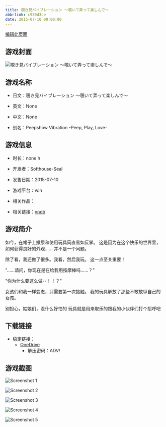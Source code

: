 ```yaml
---
title: 覗き見バイブレーション ～覗いて弄って楽しんで～
abbrlink: c930d3ce
date: 2015-07-10 00:00:00
---
```

[编辑此页面](https://github.com/ACG-3/ADV3-source/blob/main/source/_posts/games/%E8%A6%97%E3%81%8D%E8%A6%8B%E3%83%90%E3%82%A4%E3%83%96%E3%83%AC%E3%83%BC%E3%82%B7%E3%83%A7%E3%83%B3%20%EF%BD%9E%E8%A6%97%E3%81%84%E3%81%A6%E5%BC%84%E3%81%A3%E3%81%A6%E6%A5%BD%E3%81%97%E3%82%93%E3%81%A7%EF%BD%9E.md)

## 游戏封面

![覗き見バイブレーション ～覗いて弄って楽しんで～](https://pan.timero.xyz/onedrive/img_lib_001/%E8%A6%97%E3%81%8D%E8%A6%8B%E3%83%90%E3%82%A4%E3%83%96%E3%83%AC%E3%83%BC%E3%82%B7%E3%83%A7%E3%83%B3%20%EF%BD%9E%E8%A6%97%E3%81%84%E3%81%A6%E5%BC%84%E3%81%A3%E3%81%A6%E6%A5%BD%E3%81%97%E3%82%93%E3%81%A7%EF%BD%9E_cover.avif)


## 游戏名称

- 日文：覗き見バイブレーション ～覗いて弄って楽しんで～
- 英文：None
- 中文：None

- 别名：Peepshow Vibration -Peep, Play, Love-


## 游戏信息

- 时长：none h
- 开发者：Softhouse-Seal
- 发售日期：2015-07-10
- 游戏平台：win
- 相关作品：

- 相关链接：[vndb](https://vndb.org/v17674)


## 游戏简介

如今，在裙子上撒尿和使用玩具简直易如反掌。
这是因为在这个快乐的世界里，如何获得良好的外观...... 并不是一个问题。

除了看，我还做了很多。我看，然后我玩。
这一点至关重要！

"......请问，你现在是在给我用按摩棒吗......？"

"你为什么要这么做--！！？"

女孩们和我一样变态，只需要第一次接触。
我的玩具解放了那些不敢放纵自己的女孩。

别担心，姑娘们，没什么好怕的
玩具就是用来取乐的跟我的小伙伴们打个招呼吧




## 下载链接

- 稳定链接：
    - [OneDrive](https://pan.timero.xyz/onedrive/adv_lib_001/%E8%A6%97%E3%81%8D%E8%A6%8B%E3%83%90%E3%82%A4%E3%83%96%E3%83%AC%E3%83%BC%E3%82%B7%E3%83%A7%E3%83%B3%20%EF%BD%9E%E8%A6%97%E3%81%84%E3%81%A6%E5%BC%84%E3%81%A3%E3%81%A6%E6%A5%BD%E3%81%97%E3%82%93%E3%81%A7%EF%BD%9E)
        - 解压密码：ADV!



## 游戏截图


![Screenshot 1](https://pan.timero.xyz/onedrive/img_lib_001/%E8%A6%97%E3%81%8D%E8%A6%8B%E3%83%90%E3%82%A4%E3%83%96%E3%83%AC%E3%83%BC%E3%82%B7%E3%83%A7%E3%83%B3%20%EF%BD%9E%E8%A6%97%E3%81%84%E3%81%A6%E5%BC%84%E3%81%A3%E3%81%A6%E6%A5%BD%E3%81%97%E3%82%93%E3%81%A7%EF%BD%9E_Screenshot_1.avif)

![Screenshot 2](https://pan.timero.xyz/onedrive/img_lib_001/%E8%A6%97%E3%81%8D%E8%A6%8B%E3%83%90%E3%82%A4%E3%83%96%E3%83%AC%E3%83%BC%E3%82%B7%E3%83%A7%E3%83%B3%20%EF%BD%9E%E8%A6%97%E3%81%84%E3%81%A6%E5%BC%84%E3%81%A3%E3%81%A6%E6%A5%BD%E3%81%97%E3%82%93%E3%81%A7%EF%BD%9E_Screenshot_2.avif)

![Screenshot 3](https://pan.timero.xyz/onedrive/img_lib_001/%E8%A6%97%E3%81%8D%E8%A6%8B%E3%83%90%E3%82%A4%E3%83%96%E3%83%AC%E3%83%BC%E3%82%B7%E3%83%A7%E3%83%B3%20%EF%BD%9E%E8%A6%97%E3%81%84%E3%81%A6%E5%BC%84%E3%81%A3%E3%81%A6%E6%A5%BD%E3%81%97%E3%82%93%E3%81%A7%EF%BD%9E_Screenshot_3.avif)

![Screenshot 4](https://pan.timero.xyz/onedrive/img_lib_001/%E8%A6%97%E3%81%8D%E8%A6%8B%E3%83%90%E3%82%A4%E3%83%96%E3%83%AC%E3%83%BC%E3%82%B7%E3%83%A7%E3%83%B3%20%EF%BD%9E%E8%A6%97%E3%81%84%E3%81%A6%E5%BC%84%E3%81%A3%E3%81%A6%E6%A5%BD%E3%81%97%E3%82%93%E3%81%A7%EF%BD%9E_Screenshot_4.avif)

![Screenshot 5](https://pan.timero.xyz/onedrive/img_lib_001/%E8%A6%97%E3%81%8D%E8%A6%8B%E3%83%90%E3%82%A4%E3%83%96%E3%83%AC%E3%83%BC%E3%82%B7%E3%83%A7%E3%83%B3%20%EF%BD%9E%E8%A6%97%E3%81%84%E3%81%A6%E5%BC%84%E3%81%A3%E3%81%A6%E6%A5%BD%E3%81%97%E3%82%93%E3%81%A7%EF%BD%9E_Screenshot_5.avif)

